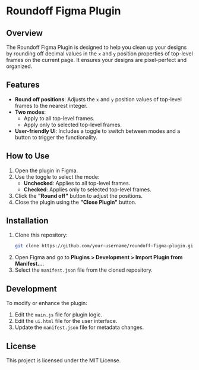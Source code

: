 # Roundoff Figma Plugin

## Overview
The Roundoff Figma Plugin is designed to help you clean up your designs by rounding off decimal values in the `x` and `y` position properties of top-level frames on the current page. It ensures your designs are pixel-perfect and organized.

## Features
- **Round off positions**: Adjusts the `x` and `y` position values of top-level frames to the nearest integer.
- **Two modes**:
  - Apply to all top-level frames.
  - Apply only to selected top-level frames.
- **User-friendly UI**: Includes a toggle to switch between modes and a button to trigger the functionality.

## How to Use
1. Open the plugin in Figma.
2. Use the toggle to select the mode:
   - **Unchecked**: Applies to all top-level frames.
   - **Checked**: Applies only to selected top-level frames.
3. Click the **"Round off"** button to adjust the positions.
4. Close the plugin using the **"Close Plugin"** button.

## Installation
1. Clone this repository:
   ```bash
   git clone https://github.com/your-username/roundoff-figma-plugin.git
   ```
2. Open Figma and go to **Plugins > Development > Import Plugin from Manifest...**.
3. Select the `manifest.json` file from the cloned repository.

## Development
To modify or enhance the plugin:
1. Edit the `main.js` file for plugin logic.
2. Edit the `ui.html` file for the user interface.
3. Update the `manifest.json` file for metadata changes.

## License
This project is licensed under the MIT License.